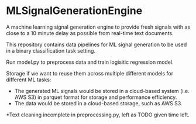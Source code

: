 # MLSignalGenerationEngine
A machine learning signal generation engine to provide fresh signals with as close to a 10 minute delay as possible from
 real-time text documents.
 
 This repository contains data pipelines for ML signal generation to be used in a binary classification task setting.
 
 Run model.py to preprocess data and train logisitic regression model.
 
 Storage if we want to reuse them across multiple different models for different ML tasks:
 - The generated ML signals would be stored in a cloud-based system (i.e. AWS S3) in parquet format for storage and 
 performance efficiency.
 - The data would be stored in a cloud-based storage, such as AWS S3.
 
*Text cleaning incomplete in preprocessing.py, left as TODO given time left. 
